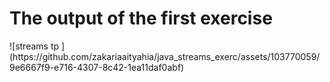 <h1>The output of the first exercise </h1>
![streams tp ](https://github.com/zakariaaityahia/java_streams_exerc/assets/103770059/9e6667f9-e716-4307-8c42-1ea11daf0abf)
